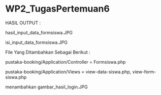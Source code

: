 # WP2_TugasPertemuan6
HASIL OUTPUT :

hasil_input_data_formsiswa.JPG

isi_input_data_formsiswa.JPG

File Yang Ditambahkan Sebagai Berikut :

pustaka-booking/Application/Controller = Formsiswa.php

pustaka-booking/Application/Views = view-data-siswa.php, view-form-siswa.php

menambahkan gambar_hasil_login.JPG
